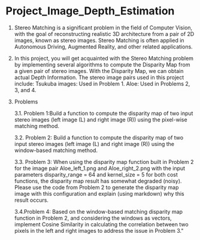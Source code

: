 # Project_Image_Depth_Estimation
1. Stereo Matching is a significant problem in the field of Computer Vision, with the goal of reconstructing realistic 3D architecture from a pair of 2D images, known as stereo images. Stereo Matching is often applied in Autonomous Driving, Augmented Reality, and other related applications.

2. In this project, you will get acquainted with the Stereo Matching problem by implementing several algorithms to compute the Disparity Map from a given pair of stereo images. With the Disparity Map, we can obtain actual Depth Information. The stereo image pairs used in this project include:
   Tsukuba images: Used in Problem 1.
   Aloe: Used in Problems 2, 3, and 4.

4. Problems

   3.1. Problem 1:Build a function to compute the disparity map of two input stereo images (left image (L) and right image (R)) using the pixel-wise matching method.

   3.2. Problem 2: Build a function to compute the disparity map of two input stereo images (left image (L) and right image (R)) using the window-based matching method.

   3.3. Problem 3: When using the disparity map function built in Problem 2 for the image pair Aloe_left_1.png and Aloe_right_2.png with the input parameters disparity_range = 64 and kernel_size = 5 for both cost functions, the disparity map result has somewhat degraded (noisy). Please use the code from Problem 2 to generate the disparity map image with this configuration and explain (using markdown) why this result occurs.

   3.4.Problem 4: Based on the window-based matching disparity map function in Problem 2, and considering the windows as vectors, implement Cosine Similarity in calculating the correlation between two pixels in the left and right images to address the issue in Problem 3."
